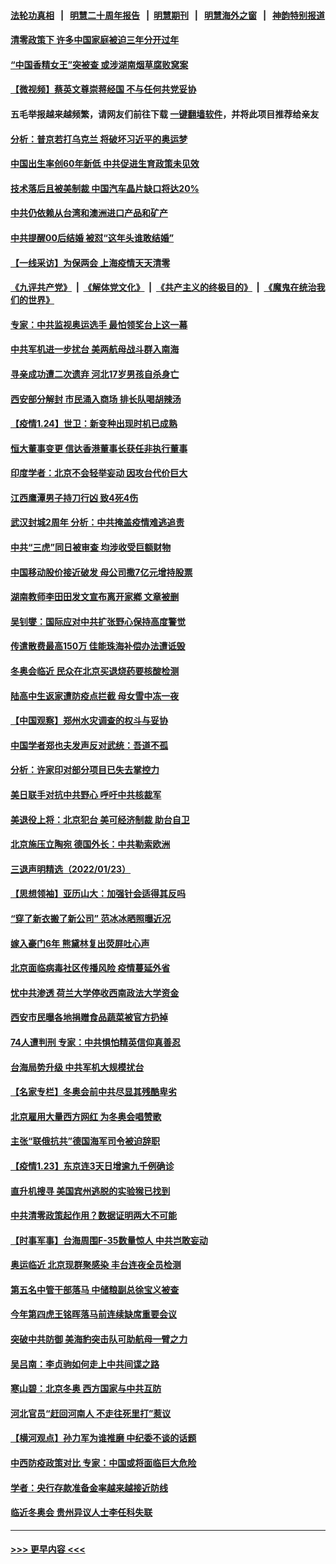 #### [法轮功真相](https://github.com/gfw-breaker/truth/blob/master/README.md?t=0) &nbsp;&nbsp;|&nbsp;&nbsp; [明慧二十周年报告](https://github.com/gfw-breaker/mh-reports/blob/master/README.md?t=0) &nbsp;&nbsp;|&nbsp;&nbsp;[明慧期刊](https://github.com/gfw-breaker/mh-qikan) &nbsp;&nbsp;|&nbsp;&nbsp; [明慧海外之窗](https://github.com/gfw-breaker/mh-news/blob/master/README.md?t=0) &nbsp;&nbsp;|&nbsp;&nbsp; [神韵特别报道](https://github.com/gfw-breaker/mh-news/blob/master/shenyun.md?t=0)
#### [清零政策下 许多中国家庭被迫三年分开过年](../pages/nsc413/n13526799.md?t=01250750) 
#### [“中国香精女王”突被查 或涉湖南烟草腐败窝案](../pages/nsc413/n13526878.md?t=01250750) 
#### [【微视频】蔡英文尊崇蒋经国 不与任何共党妥协](../pages/nsc413/n13526613.md?t=01250750) 
#### 五毛举报越来越频繁，请网友们前往下载 [一键翻墙软件](https://github.com/gfw-breaker/ssr-accounts)，并将此项目推荐给亲友
#### [分析：普京若打乌克兰 将破坏习近平的奥运梦](../pages/nsc413/n13526771.md?t=01250750) 
#### [中国出生率创60年新低 中共促进生育政策未见效](../pages/nsc413/n13525292.md?t=01250750) 
#### [技术落后且被美制裁 中国汽车晶片缺口将达20%](../pages/nsc413/n13525266.md?t=01250750) 
#### [中共仍依赖从台湾和澳洲进口产品和矿产](../pages/nsc413/n13523711.md?t=01250750) 
#### [中共提醒00后结婚 被怼“这年头谁敢结婚”](../pages/nsc413/n13526642.md?t=01250750) 
#### [【一线采访】为保两会 上海疫情天天清零](../pages/nsc413/n13526457.md?t=01250750) 
#### [《九评共产党》](https://github.com/begood0513/9ping.md/blob/master/README.md) &nbsp;|&nbsp; [《解体党文化》](../../../../jtdwh.md/blob/master/README.md)  &nbsp;|&nbsp; [《共产主义的终极目的》](../../../../gczydzjmd.md/blob/master/README.md) &nbsp;|&nbsp; [《魔鬼在统治我们的世界》](../../../../mgztzwmdsj.md/blob/master/README.md) 
#### [专家：中共监视奥运选手 最怕领奖台上这一幕](../pages/nsc413/n13526512.md?t=01250750) 
#### [中共军机进一步扰台 美两航母战斗群入南海](../pages/nsc413/n13526461.md?t=01250750) 
#### [寻亲成功遭二次遗弃 河北17岁男孩自杀身亡](../pages/nsc413/n13525961.md?t=01250750) 
#### [西安部分解封 市民涌入商场 排长队喝胡辣汤](../pages/nsc413/n13525704.md?t=01250750) 
#### [【疫情1.24】世卫：新变种出现时机已成熟](../pages/nsc413/n13525643.md?t=01250750) 
#### [恒大董事变更 信达香港董事长获任非执行董事](../pages/nsc413/n13525694.md?t=01250750) 
#### [印度学者：北京不会轻举妄动 因攻台代价巨大](../pages/nsc413/n13525808.md?t=01250750) 
#### [江西鹰潭男子持刀行凶 致4死4伤](../pages/nsc413/n13525803.md?t=01250750) 
#### [武汉封城2周年 分析：中共掩盖疫情难逃追责](../pages/nsc413/n13525747.md?t=01250750) 
#### [中共“三虎”同日被审查 均涉收受巨额财物](../pages/nsc413/n13525692.md?t=01250750) 
#### [中国移动股价接近破发 母公司撒7亿元增持股票](../pages/nsc413/n13525519.md?t=01250750) 
#### [湖南教师李田田发文宣布离开家鄕 文章被删](../pages/nsc413/n13525612.md?t=01250750) 
#### [吴钊燮：国际应对中共扩张野心保持高度警觉](../pages/nsc413/n13525633.md?t=01250750) 
#### [传遣散费最高150万 佳能珠海补偿办法遭诋毁](../pages/nsc413/n13525361.md?t=01250750) 
#### [冬奥会临近 民众在北京买退烧药要核酸检测](../pages/nsc413/n13525390.md?t=01250750) 
#### [陆高中生返家遭防疫点拦截 母女雪中冻一夜](../pages/nsc413/n13525291.md?t=01250750) 
#### [【中国观察】郑州水灾调查的权斗与妥协](../pages/nsc413/n13524869.md?t=01250750) 
#### [中国学者郑也夫发声反对武统：吾道不孤](../pages/nsc413/n13525037.md?t=01250750) 
#### [分析：许家印对部分项目已失去掌控力](../pages/nsc413/n13524835.md?t=01250750) 
#### [美日联手对抗中共野心 呼吁中共核裁军](../pages/nsc413/n13525322.md?t=01250750) 
#### [美退役上将：北京犯台 美可经济制裁 助台自卫](../pages/nsc413/n13525062.md?t=01250750) 
#### [北京施压立陶宛 德国外长：中共勒索欧洲](../pages/nsc413/n13520381.md?t=01250750) 
#### [三退声明精选（2022/01/23）](../pages/nsc413/n13525079.md?t=01250750) 
#### [【思想领袖】亚历山大：加强针会适得其反吗](../pages/nsc413/n13497491.md?t=01250750) 
#### [“穿了新衣搬了新公司” 范冰冰晒照曝近况](../pages/nsc413/n13524591.md?t=01250750) 
#### [嫁入豪门6年 熊黛林复出荧屏吐心声](../pages/nsc413/n13524533.md?t=01250750) 
#### [北京面临病毒社区传播风险 疫情蔓延外省](../pages/nsc413/n13524733.md?t=01250750) 
#### [忧中共渗透 荷兰大学停收西南政法大学资金](../pages/nsc413/n13524757.md?t=01250750) 
#### [西安市民曝各地捐赠食品蔬菜被官方扔掉](../pages/nsc413/n13524617.md?t=01250750) 
#### [74人遭判刑 专家：中共惧怕精英信仰真善忍](../pages/nsc413/n13520765.md?t=01250750) 
#### [台海局势升级 中共军机大规模扰台](../pages/nsc413/n13524526.md?t=01250750) 
#### [【名家专栏】冬奥会前中共尽显其残酷卑劣](../pages/nsc413/n13524318.md?t=01250750) 
#### [北京雇用大量西方网红 为冬奥会唱赞歌](../pages/nsc413/n13524488.md?t=01250750) 
#### [主张“联俄抗共”德国海军司令被迫辞职](../pages/nsc413/n13524435.md?t=01250750) 
#### [【疫情1.23】东京连3天日增逾九千例确诊](../pages/nsc413/n13524006.md?t=01250750) 
#### [直升机搜寻 美国宾州逃脱的实验猴已找到](../pages/nsc413/n13523991.md?t=01250750) 
#### [中共清零政策起作用？数据证明两大不可能](../pages/nsc413/n13521156.md?t=01250750) 
#### [【时事军事】台海周围F-35数量惊人 中共岂敢妄动](../pages/nsc413/n13523473.md?t=01250750) 
#### [奥运临近 北京现群聚感染 丰台连夜全员检测](../pages/nsc413/n13523992.md?t=01250750) 
#### [第五名中管干部落马 中储粮副总徐宝义被查](../pages/nsc413/n13524001.md?t=01250750) 
#### [今年第四虎王铭晖落马前连续缺席重要会议](../pages/nsc413/n13523772.md?t=01250750) 
#### [突破中共防御 美海豹突击队可助航母一臂之力](../pages/nsc413/n13514651.md?t=01250750) 
#### [吴吕南：李贞驹如何走上中共间谍之路](../pages/nsc413/n13523650.md?t=01250750) 
#### [寒山碧：北京冬奥 西方国家与中共互防](../pages/nsc413/n13523539.md?t=01250750) 
#### [河北官员“赶回河南人 不走往死里打”惹议](../pages/nsc413/n13523592.md?t=01250750) 
#### [【横河观点】孙力军为谁推磨 中纪委不谈的话题](../pages/nsc413/n13523406.md?t=01250750) 
#### [中西防疫政策对比 专家：中国或将面临巨大危险](../pages/nsc413/n13516581.md?t=01250750) 
#### [学者：央行存款准备金率越来越接近防线](../pages/nsc413/n13523088.md?t=01250750) 
#### [临近冬奥会 贵州异议人士李任科失联](../pages/nsc413/n13523343.md?t=01250750) 

----
#### [ >>> 更早内容 <<< ](../indexes/nsc413-earlier.md)
